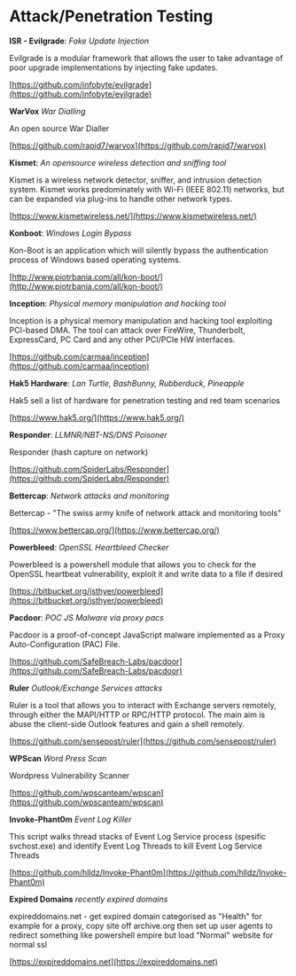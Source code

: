 # Attack/Penetration Testing

**ISR - Evilgrade**: _Fake Update Injection_

Evilgrade is a modular framework that allows the user to take advantage of poor upgrade implementations by injecting fake updates.

[https://github.com/infobyte/evilgrade](https://github.com/infobyte/evilgrade)

**WarVox** _War Dialling_

An open source War Dialler

[https://github.com/rapid7/warvox](https://github.com/rapid7/warvox)

**Kismet**: _An opensource wireless detection and sniffing tool_

Kismet is a wireless network detector, sniffer, and intrusion detection system. Kismet works predominately with Wi-Fi \(IEEE 802.11\) networks, but can be expanded via plug-ins to handle other network types.

[https://www.kismetwireless.net/](https://www.kismetwireless.net/)

**Konboot**: _Windows Login Bypass_

Kon-Boot is an application which will silently bypass the authentication process of Windows based operating systems.

[http://www.piotrbania.com/all/kon-boot/](http://www.piotrbania.com/all/kon-boot/)

**Inception**: _Physical memory manipulation and hacking tool_

Inception is a physical memory manipulation and hacking tool exploiting PCI-based DMA. The tool can attack over FireWire, Thunderbolt, ExpressCard, PC Card and any other PCI/PCIe HW interfaces.

[https://github.com/carmaa/inception](https://github.com/carmaa/inception)

**Hak5 Hardware**: _Lan Turtle, BashBunny, Rubberduck, Pineapple_

Hak5 sell a list of hardware for penetration testing and red team scenarios

[https://www.hak5.org/](https://www.hak5.org/)

**Responder**: _LLMNR/NBT-NS/DNS Poisoner_

Responder \(hash capture on network\)

[https://github.com/SpiderLabs/Responder](https://github.com/SpiderLabs/Responder)

**Bettercap**: _Network attacks and monitoring_

Bettercap - "The swiss army knife of network attack and monitoring tools"

[https://www.bettercap.org/](https://www.bettercap.org/)

**Powerbleed**: _OpenSSL Heartbleed Checker_

Powerbleed is a powershell module that allows you to check for the OpenSSL heartbeat vulnerability, exploit it and write data to a file if desired

[https://bitbucket.org/jsthyer/powerbleed](https://bitbucket.org/jsthyer/powerbleed)

**Pacdoor**: _POC JS Malware via proxy pacs_

Pacdoor is a proof-of-concept JavaScript malware implemented as a Proxy Auto-Configuration \(PAC\) File.

[https://github.com/SafeBreach-Labs/pacdoor](https://github.com/SafeBreach-Labs/pacdoor)

**Ruler** _Outlook/Exchange Services attacks_

Ruler is a tool that allows you to interact with Exchange servers remotely, through either the MAPI/HTTP or RPC/HTTP protocol. The main aim is abuse the client-side Outlook features and gain a shell remotely.

[https://github.com/sensepost/ruler](https://github.com/sensepost/ruler)

**WPScan** _Word Press Scan_

Wordpress Vulnerability Scanner

[https://github.com/wpscanteam/wpscan](https://github.com/wpscanteam/wpscan)

**Invoke-Phant0m** _Event Log Killer_

This script walks thread stacks of Event Log Service process \(spesific svchost.exe\) and identify Event Log Threads to kill Event Log Service Threads

[https://github.com/hlldz/Invoke-Phant0m](https://github.com/hlldz/Invoke-Phant0m)

**Expired Domains** _recently expired domains_

expireddomains.net - get expired domain categorised as "Health" for example for a proxy, copy site off archive.org then set up user agents to redirect something like powershell empire but load "Normal" website for normal ssl

[https://expireddomains.net](https://expireddomains.net)

